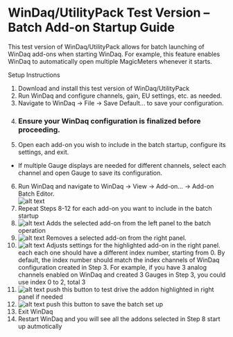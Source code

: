 # WinDaq/UtilityPack Test Version – Batch Add-on Startup Guide

This test version of WinDaq/UtilityPack allows for batch launching of WinDaq add-ons when starting WinDaq. For example, this feature enables WinDaq to automatically open multiple MagicMeters whenever it starts.

Setup Instructions 
1. Download and install this test version of WinDaq/UtilityPack
2. Run WinDaq and configure channels, gain, EU settings, etc. as needed.
3. Navigate to WinDaq → File → Save Default... to save your configuration.
4. ### Ensure your WinDaq configuration is finalized before proceeding.
5. Open each add-on you wish to include in the batch startup, configure its settings, and exit.
  * If multiple Gauge displays are needed for different channels, select each channel and open Gauge to save its configuration.
6. Run WinDaq and navigate to WinDaq → View → Add-on... → Add-on Batch Editor.<br/> 
![alt text](https://www.dataq.com/resources/images/addonbatch.png)
7. Repeat Steps 8-12 for each add-on you want to include in the batch startup
8. ![alt text](https://www.dataq.com/resources/images/add.BMP) Adds the selected add-on from the left panel to the batch operation
9. ![alt text](https://www.dataq.com/resources/images/minus.BMP) Removes a selected add-on from the right panel.
10. ![alt text](https://www.dataq.com/resources/images/config.bmp) Adjusts settings for the highlighted add-on in the right panel. each each one should have a different index number, starting from 0. By default, the index number should match the index channels of WinDaq configuration created in Step 3. For example, if you have 3 analog channels enabled on WinDaq and created 3 Gauges in Step 3, you could use index 0 to 2, total 3
11. ![alt text](https://www.dataq.com/resources/images/testdrive.bmp) push this button to test drive the addon highlighted in right panel if needed
12. ![alt text](https://www.dataq.com/resources/images/accept.bmp) push this button to save the batch set up
13. Exit WinDaq
14. Restart WinDaq and you will see all the addons selected in Step 8 start up autmotically


